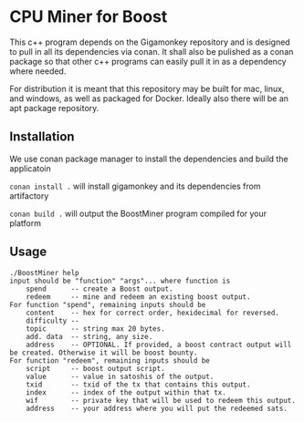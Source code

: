 # CPU Miner for Boost

This c++ program depends on the Gigamonkey repository and is designed to pull in all its dependencies via conan. It shall also be pulished as a conan package so that other c++ programs can easily pull it in as a dependency where needed.

For distribution it is meant that this repository may be built for mac, linux, and windows, as well as packaged for Docker. Ideally also there will be an apt package repository.

## Installation

We use conan package manager to install the dependencies and build the applicatoin

`conan install .` will install gigamonkey and its dependencies from artifactory

`conan build .` will output the BoostMiner program compiled for your platform

## Usage

```
./BoostMiner help
input should be "function" "args"... where function is 
	spend      -- create a Boost output.
	redeem     -- mine and redeem an existing boost output.
For function "spend", remaining inputs should be 
	content    -- hex for correct order, hexidecimal for reversed.
	difficulty -- 
	topic      -- string max 20 bytes.
	add. data  -- string, any size.
	address    -- OPTIONAL. If provided, a boost contract output will be created. Otherwise it will be boost bounty.
For function "redeem", remaining inputs should be 
	script     -- boost output script.
	value      -- value in satoshis of the output.
	txid       -- txid of the tx that contains this output.
	index      -- index of the output within that tx.
	wif        -- private key that will be used to redeem this output.
	address    -- your address where you will put the redeemed sats.
```



